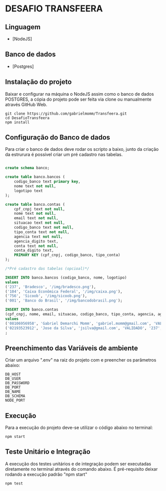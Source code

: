 # DESAFIO TRANSFEERA

## Linguagem
- [NodeJS]

## Banco de dados
- [Postgres]

## Instalação do projeto
Baixar e configurar na máquina o NodeJS assim como o banco de dados POSTGRES, a cópia do projeto pode ser feita via clone ou manualmente através GitHub Web.

```console
git clone https://github.com/gabrielmomm/Transfeera.git
cd DesafioTransfeera
npm install
```

## Configuração do Banco de dados
Para criar o banco de dados deve rodar os scripto a baixo, junto da criação da estrurura é possível criar um pré cadastro nas tabelas.

```sql

create schema banco;

create table banco.bancos (
	codigo_banco text primary key,
	nome text not null,
	logotipo text
);

create table banco.contas (
	cpf_cnpj text not null,
	nome text not null,
	email text not null,
	situacao text not null,
	codigo_banco text not null,
	tipo_conta text not null,
	agencia text not null,
	agencia_digito text,
	conta text not null,
	conta_digito text,
	PRIMARY KEY (cpf_cnpj, codigo_banco, tipo_conta)
);

/*Pré cadastro das tabelas (opcioal)*/

INSERT INTO banco.bancos (codigo_banco, nome, logotipo)
values
('237', 'Bradesco', '/img/bradesco.png'),
('104', 'Caixa Econômica Federal', '/img/caixa.png'),
('756', 'Sicoob', '/img/sicoob.png'),
('001', 'Banco do Brasil', '/img/bancodobrasil.png');

INSERT INTO banco.contas
(cpf_cnpj, nome, email, situacao, codigo_banco, tipo_conta, agencia, agencia_digito, conta, conta_digito)
values 
('08106956958', 'Gabriel Demarchi Momm', 'gabriel.momm@gmail.com', 'VALIDADO', '237', 'CONTA_CORRENTE', '976', 'X', '89221', '1'),
('02193523912', 'Jose da Silva', 'jsilva@gmail.com', 'VALIDADO', '237', 'CONTA_CORRENTE', '0814', '0', '01002713', '9')
;

```

## Preenchimento das Variáveis de ambiente
Criar um arquivo ".env" na raiz do projeto com e preencher os parâmetros abaixo: 
```
DB_HOST
DB_USER
DB_PASSWORD
DB_PORT
DB_NAME
DB_SCHEMA
NODE_PORT
```

## Execução
Para a execução do projeto deve-se utilizar o código abaixo no terminal:

`npm start`

## Teste Unitário e Integração
A execução dos testes unitários e de integração podem ser executadas diretamente no terminal através do comando abaixo. É pré-requisito deixar rodando a execução padrão "npm start"

`npm test`

